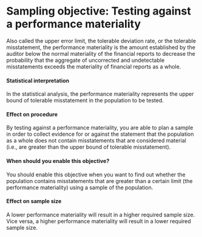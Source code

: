 Sampling objective: Testing against a performance materiality
==========================

Also called the upper error limit, the tolerable deviation rate, or the tolerable misstatement, the performance materiality is the amount established by the auditor below the normal materiality of the financial reports to decrease the probability that the aggregate of uncorrected and undetectable misstatements exceeds the materiality of financial reports as a whole. 

#### Statistical interpretation
In the statistical analysis, the performance materiality represents the upper bound of tolerable misstatement in the population to be tested. 

#### Effect on procedure
By testing against a performance materiality, you are able to plan a sample in order to collect evidence for or against the statement that the population as a whole does not contain misstatements that are considered material (i.e., are greater than the upper bound of tolerable misstatement).

#### When should you enable this objective?
You should enable this objective when you want to find out whether the population contains misstatements that are greater than a certain limit (the performance materiality) using a sample of the population.

#### Effect on sample size
A lower performance materiality will result in a higher required sample size. Vice versa, a higher performance materiality will result in a lower required sample size.
